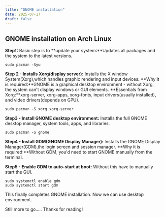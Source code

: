 ```yaml
---
title: "GNOME installation"
date: 2025-07-17
draft: false
---
```


## GNOME installation on Arch Linux

**Step1:** Basic step is to **update your system:**Updates all packages and the system to the latest versions.

```
sudo pacman -Syu
```

**Step 2 - Installs Xorg(display server):** Installs the X window System(Xorg),which handles graphic rendering and input devices.
**Why it is required:**GNOME is a graphical desktop environment - without Xorg, the system can't display windows or GUI elements.
**Essentials from Xorg:**xorg-server, xorg-apps, xorg-fonts, input drivers(usually installed), and video drivers(depends on GPU).

```
sudo pacman -S xorg xorg-server
```

**Step3 - Install GNOME desktop environment:** Installs the full GNOME desktop manager, system tools, apps, and libraries.

```
sudo pacman -S gnome
```

**Step4 - Install GDM(GNOME Display Manager):** Installs the GNOME Display Manager(GDM),the login screen and session manager.
**Why it is required:**Without GDM, you'd need to start GNOME manually from the terminal.

**Step5 - Enable GDM to auto-start at boot:** Without this have to manually start the GUI.

```
sudo systemctl enable gdm
sudo systemctl start gdm
```

This finally completes GNOME installation. Now we can use desktop environment.

Still more to go.....
Thanks for reading!
